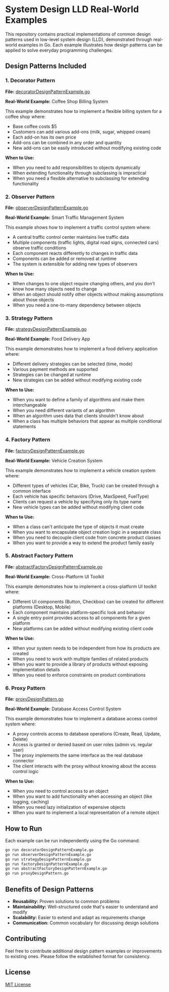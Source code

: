 # System Design LLD Real-World Examples

This repository contains practical implementations of common design patterns used in low-level system design (LLD), demonstrated through real-world examples in Go. Each example illustrates how design patterns can be applied to solve everyday programming challenges.

## Design Patterns Included

### 1. Decorator Pattern

**File:** [decoratorDesignPatternExample.go](./decoratorDesignPatternExample.go)

**Real-World Example:** Coffee Shop Billing System

This example demonstrates how to implement a flexible billing system for a coffee shop where:
- Base coffee costs $5
- Customers can add various add-ons (milk, sugar, whipped cream)
- Each add-on has its own price
- Add-ons can be combined in any order and quantity
- New add-ons can be easily introduced without modifying existing code

**When to Use:**
- When you need to add responsibilities to objects dynamically
- When extending functionality through subclassing is impractical
- When you need a flexible alternative to subclassing for extending functionality

### 2. Observer Pattern

**File:** [observerDesignPatternExample.go](./observerDesignPatternExample.go)

**Real-World Example:** Smart Traffic Management System

This example shows how to implement a traffic control system where:
- A central traffic control center maintains live traffic data
- Multiple components (traffic lights, digital road signs, connected cars) observe traffic conditions
- Each component reacts differently to changes in traffic data
- Components can be added or removed at runtime
- The system is extensible for adding new types of observers

**When to Use:**
- When changes to one object require changing others, and you don't know how many objects need to change
- When an object should notify other objects without making assumptions about those objects
- When you need a one-to-many dependency between objects

### 3. Strategy Pattern

**File:** [strategyDesignPatternExample.go](./strategyDesignPatternExample.go)

**Real-World Example:** Food Delivery App

This example demonstrates how to implement a food delivery application where:
- Different delivery strategies can be selected (time, mode)
- Various payment methods are supported
- Strategies can be changed at runtime
- New strategies can be added without modifying existing code

**When to Use:**
- When you want to define a family of algorithms and make them interchangeable
- When you need different variants of an algorithm
- When an algorithm uses data that clients shouldn't know about
- When a class has multiple behaviors that appear as multiple conditional statements

### 4. Factory Pattern

**File:** [factoryDesignPatternExample.go](./factoryDesignPatternExample.go)

**Real-World Example:** Vehicle Creation System

This example demonstrates how to implement a vehicle creation system where:
- Different types of vehicles (Car, Bike, Truck) can be created through a common interface
- Each vehicle has specific behaviors (Drive, MaxSpeed, FuelType)
- Clients can request a vehicle by specifying only its type name
- New vehicle types can be added without modifying client code

**When to Use:**
- When a class can't anticipate the type of objects it must create
- When you want to encapsulate object creation logic in a separate class
- When you need to decouple client code from concrete product classes
- When you want to provide a way to extend the product family easily

### 5. Abstract Factory Pattern

**File:** [abstractFactoryDesignPatternExample.go](./abstractFactoryDesignPatternExample.go)

**Real-World Example:** Cross-Platform UI Toolkit

This example demonstrates how to implement a cross-platform UI toolkit where:
- Different UI components (Button, Checkbox) can be created for different platforms (Desktop, Mobile)
- Each component maintains platform-specific look and behavior
- A single entry point provides access to all components for a given platform
- New platforms can be added without modifying existing client code

**When to Use:**
- When your system needs to be independent from how its products are created
- When you need to work with multiple families of related products
- When you want to provide a library of products without exposing implementation details
- When you need to enforce constraints on product combinations

### 6. Proxy Pattern

**File:** [proxyDesignPattern.go](./proxyDesignPattern.go)

**Real-World Example:** Database Access Control System

This example demonstrates how to implement a database access control system where:
- A proxy controls access to database operations (Create, Read, Update, Delete)
- Access is granted or denied based on user roles (admin vs. regular user)
- The proxy implements the same interface as the real database connector
- The client interacts with the proxy without knowing about the access control logic

**When to Use:**
- When you need to control access to an object
- When you want to add functionality when accessing an object (like logging, caching)
- When you need lazy initialization of expensive objects
- When you want to implement a local representation of a remote object

## How to Run

Each example can be run independently using the Go command:

```bash
go run decoratorDesignPatternExample.go
go run observerDesignPatternExample.go
go run strategyDesignPatternExample.go
go run factoryDesignPatternExample.go
go run abstractFactoryDesignPatternExample.go
go run proxyDesignPattern.go
```

## Benefits of Design Patterns

- **Reusability:** Proven solutions to common problems
- **Maintainability:** Well-structured code that's easier to understand and modify
- **Scalability:** Easier to extend and adapt as requirements change
- **Communication:** Common vocabulary for discussing design solutions

## Contributing

Feel free to contribute additional design pattern examples or improvements to existing ones. Please follow the established format for consistency.

## License

[MIT License](LICENSE)
